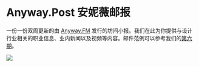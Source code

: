 # Anyway.Post 安妮薇邮报
一份一份双周更新的由 [Anyway.FM](http://anyway.fm/) 发行的坊间小报。我们在此为你提供与设计行业相关的职业信息、业内新闻以及视频等内容。邮件范例可以参考我们的[第六期](https://zhuanlan.zhihu.com/p/26847793)。

![](https://raw.githubusercontent.com/JJYing/Anyway-Post/master/assets/anyway-post-logo.svg)


